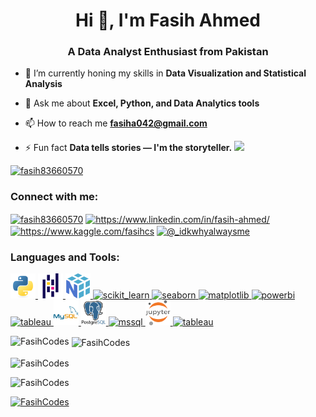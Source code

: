 <h1 align="center">Hi 👋, I'm Fasih Ahmed</h1>
<h3 align="center">A Data Analyst Enthusiast from Pakistan</h3>

- 🌱 I’m currently honing my skills in **Data Visualization and Statistical Analysis**

- 💬 Ask me about **Excel, Python, and Data Analytics tools**

- 📫 How to reach me **fasiha042@gmail.com**

- ⚡ Fun fact **Data tells stories — I'm the storyteller.**
![](./profile-3d-contrib/profile-green-animate.svg)

<p align="left"> <a href="https://twitter.com/fasih83660570" target="blank"><img src="https://img.shields.io/twitter/follow/fasih83660570?logo=twitter&style=for-the-badge" alt="fasih83660570" /></a> </p>

<h3 align="left">Connect with me:</h3>
<p align="left">
<a href="https://twitter.com/fasih83660570" target="blank"><img align="center" src="https://raw.githubusercontent.com/rahuldkjain/github-profile-readme-generator/master/src/images/icons/Social/twitter.svg" alt="fasih83660570" height="30" width="40" /></a>
<a href="https://linkedin.com/in/https://www.linkedin.com/in/fasih-ahmed/" target="blank"><img align="center" src="https://raw.githubusercontent.com/rahuldkjain/github-profile-readme-generator/master/src/images/icons/Social/linked-in-alt.svg" alt="https://www.linkedin.com/in/fasih-ahmed/" height="30" width="40" /></a>
<a href="https://kaggle.com/https://www.kaggle.com/fasihcs" target="blank"><img align="center" src="https://raw.githubusercontent.com/rahuldkjain/github-profile-readme-generator/master/src/images/icons/Social/kaggle.svg" alt="https://www.kaggle.com/fasihcs" height="30" width="40" /></a>
<a href="https://instagram.com/@_idkwhyalwaysme" target="blank"><img align="center" src="https://raw.githubusercontent.com/rahuldkjain/github-profile-readme-generator/master/src/images/icons/Social/instagram.svg" alt="@_idkwhyalwaysme" height="30" width="40" /></a>
</p>

<h3 align="left">Languages and Tools:</h3>
<p align="left"> 
  <a href="https://www.python.org" target="_blank" rel="noreferrer"> 
    <img src="https://raw.githubusercontent.com/devicons/devicon/master/icons/python/python-original.svg" alt="python" width="40" height="40"/> 
  </a> 
  <a href="https://pandas.pydata.org/" target="_blank" rel="noreferrer"> 
    <img src="https://raw.githubusercontent.com/devicons/devicon/2ae2a900d2f041da66e950e4d48052658d850630/icons/pandas/pandas-original.svg" alt="pandas" width="40" height="40"/> 
  </a> 
  <a href="https://numpy.org/" target="_blank" rel="noreferrer"> 
    <img src="https://raw.githubusercontent.com/devicons/devicon/master/icons/numpy/numpy-original.svg" alt="numpy" width="40" height="40"/> 
  </a>
  <a href="https://scikit-learn.org/" target="_blank" rel="noreferrer"> 
    <img src="https://upload.wikimedia.org/wikipedia/commons/0/05/Scikit_learn_logo_small.svg" alt="scikit_learn" width="40" height="40"/> 
  </a> 
  <a href="https://seaborn.pydata.org/" target="_blank" rel="noreferrer"> 
    <img src="https://seaborn.pydata.org/_images/logo-mark-lightbg.svg" alt="seaborn" width="40" height="40"/> 
  </a> 
  <a href="https://matplotlib.org/" target="_blank" rel="noreferrer"> 
    <img src="https://upload.wikimedia.org/wikipedia/commons/8/84/Matplotlib_icon.svg" alt="matplotlib" width="40" height="40"/> 
  </a>
  <a href="https://powerbi.microsoft.com/" target="_blank" rel="noreferrer">
    <img src="https://upload.wikimedia.org/wikipedia/commons/c/cf/New_Power_BI_Logo.svg" alt="powerbi" width="40" height="40"/>
  </a>
  <a href="https://www.tableau.com/" target="_blank" rel="noreferrer">
    <img src="https://www.tableau.com/sites/default/files/pages/tableaulogo_highres.png" alt="tableau" width="40" height="40"/>
  </a>
  <a href="https://www.mysql.com/" target="_blank" rel="noreferrer"> 
    <img src="https://raw.githubusercontent.com/devicons/devicon/master/icons/mysql/mysql-original-wordmark.svg" alt="mysql" width="40" height="40"/> 
  </a> 
  <a href="https://www.postgresql.org" target="_blank" rel="noreferrer"> 
    <img src="https://raw.githubusercontent.com/devicons/devicon/master/icons/postgresql/postgresql-original-wordmark.svg" alt="postgresql" width="40" height="40"/> 
  </a>
  <a href="https://www.microsoft.com/en-us/sql-server" target="_blank" rel="noreferrer"> 
    <img src="https://www.svgrepo.com/show/303229/microsoft-sql-server-logo.svg" alt="mssql" width="40" height="40"/> 
  </a>
  <a href="https://jupyter.org/" target="_blank" rel="noreferrer">
    <img src="https://raw.githubusercontent.com/devicons/devicon/master/icons/jupyter/jupyter-original-wordmark.svg" alt="jupyter" width="40" height="40"/>
  </a>
  <a href="https://www.tableau.com/" target="_blank" rel="noreferrer"> 
    <img src="https://www.vectorlogo.zone/logos/tableau/tableau-icon.svg" alt="tableau" width="40" height="40"/> 
  </a>
</p>


<p><img align="left" src="https://github-readme-stats.vercel.app/api/top-langs?username=FasihCodes&show_icons=true&locale=en&layout=compact" alt="FasihCodes" /></p>

<p>&nbsp;<img align="center" src="https://github-readme-stats.vercel.app/api?username=FasihCodes&show_icons=true&locale=en" alt="FasihCodes" /></p>

<p><img align="center" src="https://github-readme-streak-stats.herokuapp.com/?user=FasihCodes&" alt="FasihCodes" /></p>

<p align="left"> <img src="https://komarev.com/ghpvc/?username=FasihCodes&label=Profile%20views&color=0e75b6&style=flat" alt="FasihCodes" /> </p>

<p align="left"> <a href="https://github.com/ryo-ma/github-profile-trophy"><img src="https://github-profile-trophy.vercel.app/?username=FasihCodes" alt="FasihCodes" /></a> </p>
